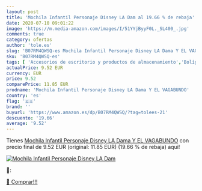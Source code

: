 ```yaml
---
layout: post
title: 'Mochila Infantil Personaje Disney LA Dam al 19.66 % de rebaja'
date: 2020-07-10 09:01:22
image: 'https://m.media-amazon.com/images/I/51YYjByyF0L._SL400_.jpg'
comments: true
category: ofertas
author: 'tole.es'
slug: 'B07RM4QWSQ-es Mochila Infantil Personaje Disney LA Dama Y EL VAGABUNDO'
sku: 'B07RM4QWSQ-es'
tags: [ 'Accesorios de escritorio y productos de almacenamiento','Bolígrafos, lápices y útiles de escritura','Costura y manualidades','Dibujo','Estuches escolares','Hogar y cocina','Lápices','Marcadores','Material de oficina','Materiales de dibujo','Materiales, organizadores y dispensadores de escritorio','Oficina y papelería','Portaminas','Rotuladores y subrayadores','Subrayadores','mochila', ]
actualPrice: 9.52 EUR
currency: EUR
price: 9.52
comparePrice: 11.85 EUR
prodname: 'Mochila Infantil Personaje Disney LA Dama Y EL VAGABUNDO'
country: 'es'
flag: '🇪🇸'
brand: ''
buyurl: 'https://www.amazon.es/dp/B07RM4QWSQ/?tag=tolees-21'
descuento: '19.66'
average: '9.52'
---
```


Tienes [Mochila Infantil Personaje Disney LA Dama Y EL VAGABUNDO](https://www.amazon.es/dp/B07RM4QWSQ/?tag=tolees-21) con precio final de  9.52 EUR (original: 11.85 EUR) (19.66 %  de rebaja) aqui!

[![Mochila Infantil Personaje Disney LA Dam](https://m.media-amazon.com/images/I/51YYjByyF0L._SL400_.jpg)](https://www.amazon.es/dp/B07RM4QWSQ/?tag=tolees-21)

🔎:


[🛒 Comprar!!!](https://www.amazon.es/dp/B07RM4QWSQ/?tag=tolees-21)
